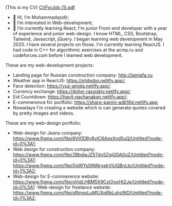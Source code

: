 (This is my CV) 
[CVForJob (1).pdf](https://github.com/Muhammad-uzbek/Muhammad-uzbek/files/6682099/CVForJob.1.pdf)

- 👋 Hi, I’m Muhammadqodir;
- 👀 I’m interested in Web-development;
- 🌱 I’m currently learning React;
I'm junior Front-end developer with a year of experience and junior web-design.
I know HTML, CSS, Bootstrap, Tailwind, Javascript, jQuery. I began learning web development in May 2020. I have several projects on those. I'm currently learning ReactJS. I had code in C++ for algorithmic exercises at the acmp.ru and codeforces.com before I learned web development.

These are my web-development projects:
- Landing page for Russian construction company: http://lamiafa.ru;
- Weather app in ReactJS: https://ohibobo.netlify.app/;
- Face detection: https://yuz-aniqla.netlify.app/;
- Currency exchange: https://dollor-rassiskiy.netlify.app/;
- Eid Countdown: https://hayit-qachanakan.netlify.app/;
- E-commerence for portfolio: https://sharp-panini-adb16d.netlify.app;
- Nowadays I'm creating a website which is can generate quotes covered by pretty images and videos.

These are my web-design portfolio:
- Web-design for Jeans company:         https://www.figma.com/file/8VtI1DBy8yIC6AqsXnd5uQ/Untitled?node-id=0%3A1;
- Web design for construction company: https://www.figma.com/file/2BbdiaJZ5TdvSZgiQ5AGoZ/Untitled?node-id=0%3A1;
                                       https://www.figma.com/file/GgWYs0tNNryekViUQBnLbr/Untitled?node-id=1%3A2;
- Web-design for E-commerence website: https://www.figma.com/file/oVidLHBM5X9CziOyoHt2Je/Untitled?node-id=0%3A1
-Web-design for freelance website:     https://www.figma.com/file/sRtngoLuMfJXqRbLuhz9tD/Untitled?node-id=1%3A2;
<!---
Muhammad-uzbek/Muhammad-uzbek is a ✨ special ✨ repository because its `README.md` (this file) appears on your GitHub profile.
You can click the Preview link to take a look at your changes.
--->
